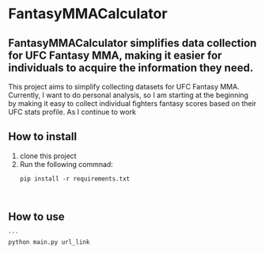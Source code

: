 # FantasyMMACalculator

## FantasyMMACalculator simplifies data collection for UFC Fantasy MMA, making it easier for individuals to acquire the information they need.

This project aims to simplify collecting datasets for UFC Fantasy MMA. Currently, I want to do personal analysis, so I am starting at the beginning by making it easy to collect individual fighters fantasy scores based on their UFC stats profile. As I continue to work 


## How to install
1. clone this project
2. Run the following commnad:
    ```
    pip install -r requirements.txt



## How to use
    ```
    python main.py url_link
```


